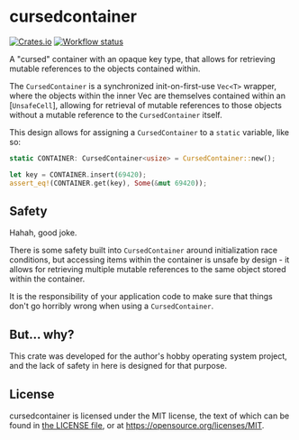 # cursedcontainer

[![Crates.io](https://img.shields.io/crates/v/cursedcontainer.svg)](https://crates.io/crates/cursedcontainer)
[![Workflow status](https://github.com/u1f408/cursedcontainer/actions/workflows/test.yml/badge.svg)](https://github.com/u1f408/cursedcontainer/actions/workflows/test.yml)

A "cursed" container with an opaque key type, that allows for retrieving mutable references to
the objects contained within.

The `CursedContainer` is a synchronized init-on-first-use `Vec<T>` wrapper, where the objects
within the inner Vec are themselves contained within an [`UnsafeCell`], allowing for retrieval
of mutable references to those objects without a mutable reference to the `CursedContainer`
itself.

This design allows for assigning a `CursedContainer` to a `static` variable, like so:

```rust
static CONTAINER: CursedContainer<usize> = CursedContainer::new();

let key = CONTAINER.insert(69420);
assert_eq!(CONTAINER.get(key), Some(&mut 69420));
```

## Safety

Hahah, good joke.

There is some safety built into `CursedContainer` around initialization race conditions, but
accessing items within the container is unsafe by design - it allows for retrieving multiple
mutable references to the same object stored within the container.

It is the responsibility of your application code to make sure that things don't go horribly
wrong when using a `CursedContainer`.

## But... why?

This crate was developed for the author's hobby operating system project, and the lack of
safety in here is designed for that purpose.

## License

cursedcontainer is licensed under the MIT license,
the text of which can be found in [the LICENSE file](LICENSE),
or at <https://opensource.org/licenses/MIT>.
